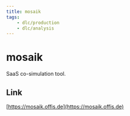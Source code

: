 ```yaml
---
title: mosaik
tags:
    - dlc/production
    - dlc/analysis
---
```

# mosaik
SaaS co-simulation tool.

## Link
[https://mosaik.offis.de](https://mosaik.offis.de)